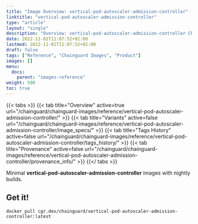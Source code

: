 ```yaml
---
title: "Image Overview: vertical-pod-autoscaler-admission-controller"
linktitle: "vertical-pod-autoscaler-admission-controller"
type: "article"
layout: "single"
description: "Overview: vertical-pod-autoscaler-admission-controller Chainguard Image"
date: 2022-11-01T11:07:52+02:00
lastmod: 2022-11-01T11:07:52+02:00
draft: false
tags: ["Reference", "Chainguard Images", "Product"]
images: []
menu:
  docs:
    parent: "images-reference"
weight: 500
toc: true
---
```


{{< tabs >}}
{{< tab title="Overview" active=true url="/chainguard/chainguard-images/reference/vertical-pod-autoscaler-admission-controller/" >}}
{{< tab title="Variants" active=false url="/chainguard/chainguard-images/reference/vertical-pod-autoscaler-admission-controller/image_specs/" >}}
{{< tab title="Tags History" active=false url="/chainguard/chainguard-images/reference/vertical-pod-autoscaler-admission-controller/tags_history/" >}}
{{< tab title="Provenance" active=false url="/chainguard/chainguard-images/reference/vertical-pod-autoscaler-admission-controller/provenance_info/" >}}
{{</ tabs >}}

Minimal **vertical-pod-autoscaler-admission-controller** images with nightly builds.

## Get it!

```
docker pull cgr.dev/chainguard/vertical-pod-autoscaler-admission-controller:latest
```

